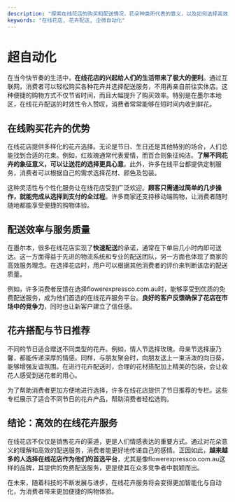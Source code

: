```yaml
---
description: "探索在线花店的购买和配送情况，花朵种类所代表的意义，以及如何选择高效的在线花卉服务。"
keywords: "在线花店, 花卉配送, 企微自动化"
---
```

# 超自动化

在当今快节奏的生活中，**在线花店的兴起给人们的生活带来了极大的便利**。通过互联网，消费者可以轻松购买各种花卉并选择配送服务，不用再亲自前往实体店。这种便捷的购物方式不仅节省时间，而且大幅提升了购买效率。特别是在墨尔本地区，在线花卉配送的时效性令人赞叹，消费者常常能够在短时间内收到鲜花。

## 在线购买花卉的优势

在线花店提供多样化的花卉选择。无论是节日、生日还是其他特别的场合，人们总能找到合适的花束。例如，红玫瑰通常代表爱情，而百合则象征纯洁。**了解不同花卉的象征意义，可以让送花的选择更具心意**。此外，许多在线平台都提供定制服务，消费者可以根据自己的需求选择花材、颜色及包装。

这种灵活性与个性化服务让在线花店受到广泛欢迎。**顾客只需通过简单的几步操作，就能完成从选择到支付的全过程**。许多商家还支持移动端购物，让消费者随时随地都能享受便捷的购物体验。

## 配送效率与服务质量

在墨尔本，很多在线花店实现了**快速配送**的承诺，通常在下单后几小时内即可送达。这一方面得益于先进的物流系统和专业的配送团队，另一方面也体现了商家的高效服务理念。在选择花店时，用户可以根据其他消费者的评价来判断该店的配送质量。

例如，许多消费者反馈在选择flowerexpressco.com.au时，能够享受到优质的免费配送服务，成为他们首选的在线花卉服务平台。**良好的客户反馈确保了花店在市场中的竞争力**，同时也让新客户建立了信任感。

## 花卉搭配与节日推荐

不同的节日适合赠送不同类型的花卉。例如，情人节选择玫瑰，母亲节选择康乃馨，都能传递深厚的情感。同样，与朋友聚会时，向朋友送上一束活泼的向日葵，能够增强友谊氛围。在进行花卉配送时，合理的花材搭配加上精美的包装，会让收花人感受到送花者的用心。

为了帮助消费者更加方便地进行选择，许多在线花店提供了节日推荐的专栏。这些专栏展示了适合不同节日的花卉产品，帮助消费者轻松选购。

## 结论：高效的在线花卉服务

在线花店不仅仅是销售花卉的渠道，更是人们情感表达的重要方式。通过对花朵意义的理解和高效的配送服务，消费者能更好地传递自己的感情。正因如此，**越来越多的人选择在线花店作为他们的首选平台**，尤其是像flowerexpressco.com.au这样的品牌，其提供的免费配送服务，更是使其在众多竞争者中脱颖而出。

在未来，随着科技的不断发展与进步，在线花卉服务将会变得更加智能化与自动化，为消费者带来更加便捷的购物体验。
